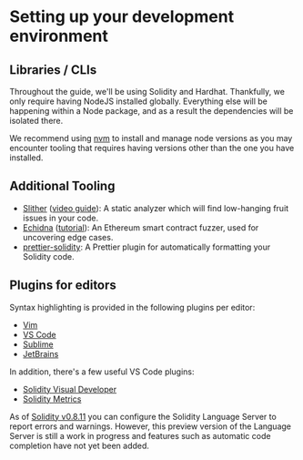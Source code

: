 # Setting up your development environment

## Libraries / CLIs

Throughout the guide, we'll be using Solidity and Hardhat. Thankfully, 
we only require having NodeJS installed globally. Everything else will be happening 
within a Node package, and as a result the dependencies will be isolated there. 

We recommend using [nvm](https://github.com/nvm-sh/nvm#installing-and-updating) to install and manage node versions as you may encounter tooling that requires having versions 
other than the one you have installed.

## Additional Tooling

<!-- what other tools are useful? maybe seth? -->

* [Slither](https://github.com/crytic/slither#how-to-install) ([video guide](https://youtu.be/bakRWW05Uoc)): A static analyzer which
will find low-hanging fruit issues in your code.
* [Echidna](https://github.com/crytic/echidna) ([tutorial](https://medium.com/coinmonks/smart-contract-fuzzing-d9b88e0b0a05)): An Ethereum smart contract fuzzer, used for uncovering edge cases.
* [prettier-solidity](https://github.com/prettier-solidity/prettier-plugin-solidity): A Prettier plugin for automatically formatting your Solidity code.

## Plugins for editors

Syntax highlighting is provided in the following plugins per editor:
* [Vim](https://github.com/TovarishFin/vim-solidity)
* [VS Code](https://marketplace.visualstudio.com/items?itemName=JuanBlanco.solidity)
* [Sublime](https://packagecontrol.io/packages/Ethereum)
* [JetBrains](https://plugins.jetbrains.com/plugin/9475-solidity/)

In addition, there's a few useful VS Code plugins:
* [Solidity Visual Developer](https://marketplace.visualstudio.com/items?itemName=tintinweb.solidity-visual-auditor)
* [Solidity Metrics](https://marketplace.visualstudio.com/items?itemName=tintinweb.solidity-metrics)

As of [Solidity v0.8.11](https://blog.soliditylang.org/2021/12/20/solidity-0.8.11-release-announcement/) you can configure the Solidity Language Server to report errors and warnings. However, this preview version of the Language Server is still a work in progress and features such as automatic code completion have not yet been added.
